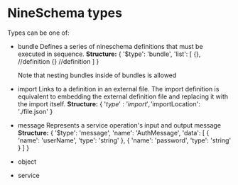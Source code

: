 NineSchema types
==========================

Types can be one of:

* bundle
    Defines a series of nineschema definitions that must be executed in sequence.
    **Structure:**
        {
            '$type': 'bundle',
        	'list': [
        	    {}, //definition
        	    {}  //definition
        	]
        }
        
    Note that nesting bundles inside of bundles is allowed


* import
    Links to a definition in an external file. The import definition is equivalent to embedding the external definition file and replacing it with the import itself.
    **Structure:**
        {
            '$type': 'import',
            '$importLocation': './file.json'
        }

* message
    Represents a service operation's input and output message
    **Structure:**
        {
            '$type': 'message',
            'name': 'AuthMessage',
            'data': [
                {
                    'name': 'userName',
                    'type': 'string'
                },
                {
                    'name': 'password',
                    'type': 'string'
                }
            ]
        }

* object

* service




